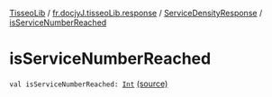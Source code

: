 [TisseoLib](../../index.md) / [fr.docjyJ.tisseoLib.response](../index.md) / [ServiceDensityResponse](index.md) / [isServiceNumberReached](./is-service-number-reached.md)

# isServiceNumberReached

`val isServiceNumberReached: `[`Int`](https://kotlinlang.org/api/latest/jvm/stdlib/kotlin/-int/index.html) [(source)](https://github.com/docjyJ/TisseoLib/tree/master/src/main/kotlin/fr/docjyJ/tisseoLib/response/ServiceDensityResponse.kt#L20)